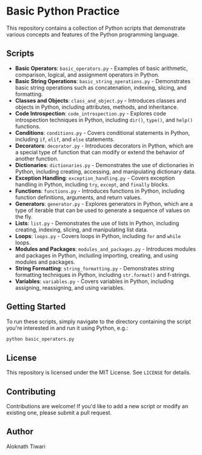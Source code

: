 # Basic Python Practice

This repository contains a collection of Python scripts that demonstrate various concepts and features of the Python programming language.

## Scripts

- **Basic Operators**: `basic_operators.py` - Examples of basic arithmetic, comparison, logical, and assignment operators in Python.
- **Basic String Operations**: `basic_string_operations.py` - Demonstrates basic string operations such as concatenation, indexing, slicing, and formatting.
- **Classes and Objects**: `class_and_object.py` - Introduces classes and objects in Python, including attributes, methods, and inheritance.
- **Code Introspection**: `code_introspection.py` - Explores code introspection techniques in Python, including `dir()`, `type()`, and `help()` functions.
- **Conditions**: `conditions.py` - Covers conditional statements in Python, including `if`, `elif`, and `else` statements.
- **Decorators**: `decorator.py` - Introduces decorators in Python, which are a special type of function that can modify or extend the behavior of another function.
- **Dictionaries**: `dictionaries.py` - Demonstrates the use of dictionaries in Python, including creating, accessing, and manipulating dictionary data.
- **Exception Handling**: `exception_handling.py` - Covers exception handling in Python, including `try`, `except`, and `finally` blocks.
- **Functions**: `functions.py` - Introduces functions in Python, including function definitions, arguments, and return values.
- **Generators**: `generator.py` - Explores generators in Python, which are a type of iterable that can be used to generate a sequence of values on the fly.
- **Lists**: `list.py` - Demonstrates the use of lists in Python, including creating, indexing, slicing, and manipulating list data.
- **Loops**: `loops.py` - Covers loops in Python, including `for` and `while` loops.
- **Modules and Packages**: `modules_and_packages.py` - Introduces modules and packages in Python, including importing, creating, and using modules and packages.
- **String Formatting**: `string_formatting.py` - Demonstrates string formatting techniques in Python, including `str.format()` and f-strings.
- **Variables**: `variables.py` - Covers variables in Python, including assigning, reassigning, and using variables.

## Getting Started

To run these scripts, simply navigate to the directory containing the script you're interested in and run it using Python, e.g.:

```bash
python basic_operators.py
```

## License

This repository is licensed under the MIT License. See `LICENSE` for details.

## Contributing

Contributions are welcome! If you'd like to add a new script or modify an existing one, please submit a pull request.

## Author

Aloknath Tiwari

